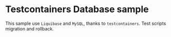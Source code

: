 # Testcontainers Database sample

This sample use `Liquibase` and `MySQL`, thanks to `testcontainers`. Test scripts migration and rollback.
